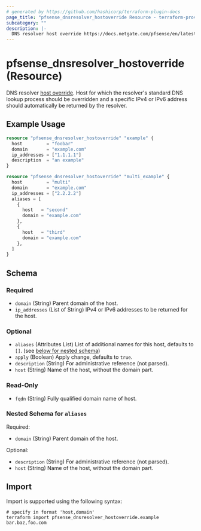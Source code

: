 ```yaml
---
# generated by https://github.com/hashicorp/terraform-plugin-docs
page_title: "pfsense_dnsresolver_hostoverride Resource - terraform-provider-pfsense"
subcategory: ""
description: |-
  DNS resolver host override https://docs.netgate.com/pfsense/en/latest/services/dns/resolver-host-overrides.html. Host for which the resolver's standard DNS lookup process should be overridden and a specific IPv4 or IPv6 address should automatically be returned by the resolver.
---
```


# pfsense_dnsresolver_hostoverride (Resource)

DNS resolver [host override](https://docs.netgate.com/pfsense/en/latest/services/dns/resolver-host-overrides.html). Host for which the resolver's standard DNS lookup process should be overridden and a specific IPv4 or IPv6 address should automatically be returned by the resolver.

## Example Usage

```terraform
resource "pfsense_dnsresolver_hostoverride" "example" {
  host         = "foobar"
  domain       = "example.com"
  ip_addresses = ["1.1.1.1"]
  description  = "an example"
}

resource "pfsense_dnsresolver_hostoverride" "multi_example" {
  host         = "multi"
  domain       = "example.com"
  ip_addresses = ["2.2.2.2"]
  aliases = [
    {
      host   = "second"
      domain = "example.com"
    },
    {
      host   = "third"
      domain = "example.com"
    },
  ]
}
```

<!-- schema generated by tfplugindocs -->
## Schema

### Required

- `domain` (String) Parent domain of the host.
- `ip_addresses` (List of String) IPv4 or IPv6 addresses to be returned for the host.

### Optional

- `aliases` (Attributes List) List of additional names for this host, defaults to `[]`. (see [below for nested schema](#nestedatt--aliases))
- `apply` (Boolean) Apply change, defaults to `true`.
- `description` (String) For administrative reference (not parsed).
- `host` (String) Name of the host, without the domain part.

### Read-Only

- `fqdn` (String) Fully qualified domain name of host.

<a id="nestedatt--aliases"></a>
### Nested Schema for `aliases`

Required:

- `domain` (String) Parent domain of the host.

Optional:

- `description` (String) For administrative reference (not parsed).
- `host` (String) Name of the host, without the domain part.

## Import

Import is supported using the following syntax:

```shell
# specify in format 'host,domain'
terraform import pfsense_dnsresolver_hostoverride.example bar.baz,foo.com
```

